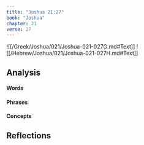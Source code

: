 ```yaml
---
title: "Joshua 21:27"
book: "Joshua"
chapter: 21
verse: 27
---
```

![[/Greek/Joshua/021/Joshua-021-027G.md#Text]]
![[/Hebrew/Joshua/021/Joshua-021-027H.md#Text]]

## Analysis

#### Words

#### Phrases

#### Concepts

## Reflections
